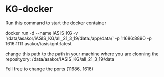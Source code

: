 # KG-docker

Run this command to start the docker container

docker run -d --name iASIS-KG -v '/data/asakor/iASIS_KG/all_21_3_19/data:/app/data/' -p 11686:8890 -p 1616:1111 asakor/iasiskgnt:latest

change this path to the path in your machine where you are clonning the reposityory:
/data/asakor/iASIS_KG/all_21_3_19/data


Fell free to change the ports (11686, 1616)

